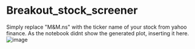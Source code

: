 # Breakout_stock_screener
Simply replace "M&M.ns" with the ticker name of your stock from yahoo finance.
As the notebook didnt show the generated plot, inserting it here.
![image](https://github.com/ronsys11/Breakout_stock_screener/assets/84351843/692912f4-7a89-489d-b2c7-d1774f9492c4)
